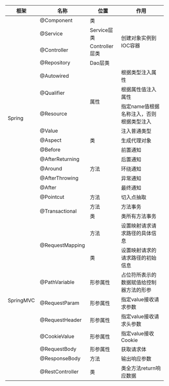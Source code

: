 <table>
<thead>
  <tr>
    <th>框架</th>
    <th>名称</th>
    <th>位置</th>
    <th>作用</th>
  </tr>
</thead>
<tbody>
  <tr>
    <td rowspan="17">Spring</td>
    <td>@Component</td>
    <td>类</td>
    <td rowspan="4">创建对象实例到IOC容器</td>
  </tr>
  <tr>
    <td>@Service</td>
    <td>Service层类</td>
  </tr>
  <tr>
    <td>@Controller</td>
    <td>Controller层类</td>
  </tr>
  <tr>
    <td>@Repository</td>
    <td>Dao层类</td>
  </tr>
  <tr>
    <td>@Autowired</td>
    <td rowspan="4">属性</td>
    <td>根据类型注入属性</td>
  </tr>
  <tr>
    <td>@Qualifier</td>
    <td>根据属性值注入属性</td>
  </tr>
  <tr>
    <td>@Resource</td>
    <td>指定name值根据名称注入，否则根据类型注入</td>
  </tr>
  <tr>
    <td>@Value</td>
    <td>注入普通类型</td>
  </tr>
  <tr>
    <td>@Aspect</td>
    <td>类</td>
    <td>生成代理对象</td>
  </tr>
  <tr>
    <td>@Before</td>
    <td rowspan="5">方法</td>
    <td>前置通知</td>
  </tr>
  <tr>
    <td>@AfterReturning</td>
    <td>后置通知</td>
  </tr>
  <tr>
    <td>@Around</td>
    <td>环绕通知</td>
  </tr>
  <tr>
    <td>@AfterThrowing</td>
    <td>异常通知</td>
  </tr>
  <tr>
    <td>@After</td>
    <td>最终通知</td>
  </tr>
  <tr>
    <td>@Pointcut</td>
    <td>方法</td>
    <td>切入点抽取</td>
  </tr>
  <tr>
    <td rowspan="2">@Transactional</td>
    <td>方法</td>
    <td>方法事务</td>
  </tr>
  <tr>
    <td>类</td>
    <td>类所有方法事务</td>
  </tr>
  <tr>
    <td rowspan="9">SpringMVC</td>
    <td rowspan="2">@RequestMapping</td>
    <td>方法</td>
    <td>设置映射请求请求路径的具体信息</td>
  </tr>
  <tr>
    <td>类</td>
    <td>设置映射请求的请求路径的初始信息</td>
  </tr>
  <tr>
    <td>@PathVariable</td>
    <td>形参属性</td>
    <td>占位符所表示的数据赋值给控制器方法的形参</td>
  </tr>
  <tr>
    <td>@RequestParam</td>
    <td>形参属性</td>
    <td>指定value接收请求参数</td>
  </tr>
  <tr>
    <td>@RequestHeader</td>
    <td>形参属性</td>
    <td>指定value接收请求头参数</td>
  </tr>
  <tr>
    <td>@CookieValue</td>
    <td>形参属性</td>
    <td>指定value接收Cookie</td>
  </tr>
  <tr>
    <td>@RequestBody</td>
    <td>形参属性</td>
    <td>获取请求体</td>
  </tr>
  <tr>
    <td>@ResponseBody</td>
    <td>方法</td>
    <td>输出响应参数</td>
  </tr>
  <tr>
    <td>@RestController</td>
    <td>类</td>
    <td>类全方法return响应数据</td>
  </tr>
</tbody>
</table>